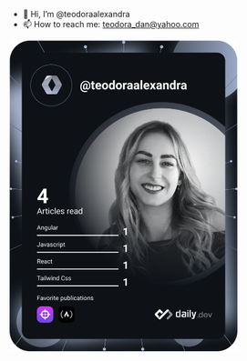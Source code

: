 - 👋 Hi, I’m @teodoraalexandra
- 📫 How to reach me: teodora_dan@yahoo.com

<a href="https://app.daily.dev/DailyDevTips">
  <img src="https://github.com/teodoraalexandra/teodoraalexandra/blob/main/devcard.svg" width="400" alt="Dan Teodora-Alexandra's Dev Card"/>
</a>


